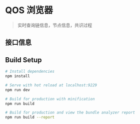 # QOS 浏览器

> 实时查询链信息，节点信息，共识过程

## 接口信息



## Build Setup

```bash
# Install dependencies
npm install

# Serve with hot reload at localhost:9229
npm run dev

# Build for production with minification
npm run build

# Build for production and view the bundle analyzer report
npm run build --report
```

